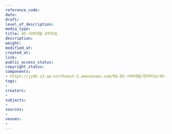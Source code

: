 ```yaml
---
reference_code: 
date: 
draft: 
level_of_description: 
media_type: 
title: 45-서여대협 4차모임
description: 
weight: 
modified_at: 
created_at: 
link: 
public_access_status: 
copyright_status: 
components:
- https://jydh.s3.ap-northeast-2.amazonaws.com/RG-02-서여대협/연대미상/45-서여대협+4차모임.pdf
tags:
- 
creators:
- 
subjects:
- 
sources:
- 
venues:
- 
---
```

